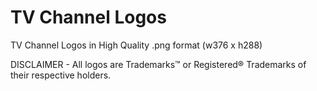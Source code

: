 # TV Channel Logos
TV Channel Logos in High Quality .png format (w376 x h288)


DISCLAIMER - All logos are Trademarks™ or Registered® Trademarks of their respective holders.
